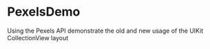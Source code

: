 # PexelsDemo
Using the Pexels API demonstrate the old and new usage of the UIKit CollectionView layout
